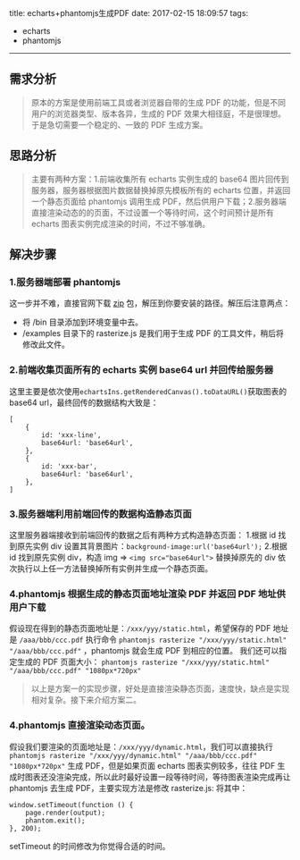 title: echarts+phantomjs生成PDF
date: 2017-02-15 18:09:57
tags:
- echarts
- phantomjs
---
## 需求分析
> 原本的方案是使用前端工具或者浏览器自带的生成 PDF 的功能，但是不同用户的浏览器类型、版本各异，生成的 PDF 效果大相径庭，不是很理想。于是急切需要一个稳定的、一致的 PDF 生成方案。

<!-- more -->

## 思路分析
> 主要有两种方案：1.前端收集所有 echarts 实例生成的 base64 图片回传到服务器，服务器根据图片数据替换掉原先模板所有的 echarts 位置，并返回一个静态页面给 phantomjs 调用生成 PDF，然后供用户下载；2.服务器端直接渲染动态的的页面，不过设置一个等待时间，这个时间预计是所有 echarts 图表实例完成渲染的时间，不过不够准确。

## 解决步骤
### 1.服务器端部署 phantomjs 
这一步并不难，直接官网下载 [zip](https://bitbucket.org/ariya/phantomjs/downloads/phantomjs-2.1.1-windows.zip) 包，解压到你要安装的路径。解压后注意两点：
* 将 /bin 目录添加到环境变量中去。
* /examples 目录下的 rasterize.js 是我们用于生成 PDF 的工具文件，稍后将修改此文件。

### 2.前端收集页面所有的 echarts 实例 base64 url 并回传给服务器
这里主要是依次使用`echartsIns.getRenderedCanvas().toDataURL()`获取图表的 base64 url，最终回传的数据结构大致是：
```
[
	{
		id: 'xxx-line',
		base64url: 'base64url',
	},
	{
		id: 'xxx-bar',
		base64url: 'base64url',
	},
]
```

### 3.服务器端利用前端回传的数据构造静态页面
这里服务器端接收到前端回传的数据之后有两种方式构造静态页面：
1.根据 id 找到原先实例 div 设置其背景图片：`background-image:url('base64url');`
2.根据 id 找到原先实例 div，构造 img => `<img src="base64url">` 替换掉原先的 div
依次执行以上任一方法替换掉所有实例并生成一个静态页面。

### 4.phantomjs 根据生成的静态页面地址渲染 PDF 并返回 PDF 地址供用户下载
假设现在得到的静态页面地址是：`/xxx/yyy/static.html`，希望保存的 PDF 地址是 `/aaa/bbb/ccc.pdf`
执行命令 `phantomjs rasterize "/xxx/yyy/static.html" "/aaa/bbb/ccc.pdf"` ，phantomjs 就会生成 PDF 到相应的位置。
我们还可以指定生成的 PDF 页面大小：
`phantomjs rasterize "/xxx/yyy/static.html" "/aaa/bbb/ccc.pdf" "1080px*720px"`

> 以上是方案一的实现步骤，好处是直接渲染静态页面，速度快，缺点是实现相对复杂。接下来介绍方案二。

### 4.phantomjs 直接渲染动态页面。
假设我们要渲染的页面地址是：`/xxx/yyy/dynamic.html`，我们可以直接执行`phantomjs rasterize "/xxx/yyy/dynamic.html" "/aaa/bbb/ccc.pdf" "1080px*720px"` 生成 PDF，但是如果页面 echarts 图表实例较多，往往 PDF 生成时图表还没渲染完成，所以此时最好设置一段等待时间，等待图表渲染完成再让 phantomjs 去生成 PDF，主要实现方法是修改 rasterize.js:
将其中：
```
window.setTimeout(function () {
    page.render(output);
    phantom.exit();
}, 200);
```
setTimeout 的时间修改为你觉得合适的时间。